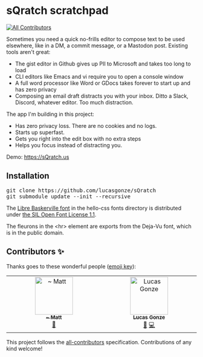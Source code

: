 # sQratch scratchpad
<!-- ALL-CONTRIBUTORS-BADGE:START - Do not remove or modify this section -->
[![All Contributors](https://img.shields.io/badge/all_contributors-2-orange.svg?style=flat-square)](#contributors-)
<!-- ALL-CONTRIBUTORS-BADGE:END -->

Sometimes you need a quick no-frills editor to compose text to be used elsewhere, like in a DM, a commit message, or a Mastodon post. Existing tools aren't great:

- The gist editor in Github gives up PII to Microsoft and takes too long to load
- CLI editors like Emacs and vi require you to open a console window
- A full word processor like Word or GDocs takes forever to start up and has zero privacy
- Composing an email draft distracts you with your inbox. Ditto a Slack, Discord, whatever editor. Too much distraction.

The app I'm building in this project:

- Has zero privacy loss. There are no cookies and no logs.
- Starts up superfast.
- Gets you right into the edit box with no extra steps
- Helps you focus instead of distracting you.

Demo: https://sQratch.us

## Installation

<pre>git clone https://github.com/lucasgonze/sQratch
git submodule update --init --recursive</pre>


The [Libre Baskerville font](https://github.com/impallari/Libre-Baskerville) in
the hello-css fonts directory is distributed under [the SIL Open Font License 1.1](https://scripts.sil.org/cms/scripts/page.php?item_id=OFL-FAQ_web). 

The fleurons in the &lt;hr&gt; element are exports from the Deja-Vu font, which
is in the public domain.


## Contributors ✨

Thanks goes to these wonderful people ([emoji key](https://allcontributors.org/docs/en/emoji-key)):

<!-- ALL-CONTRIBUTORS-LIST:START - Do not remove or modify this section -->
<!-- prettier-ignore-start -->
<!-- markdownlint-disable -->
<table>
  <tbody>
    <tr>
      <td align="center" valign="top" width="14.28%"><a href="https://www.mathieu-william.com/"><img src="https://avatars.githubusercontent.com/u/135847735?v=4?s=100" width="100px;" alt="~ Matt"/><br /><sub><b>~ Matt</b></sub></a><br /><a href="#design-mathieu-william" title="Design">🎨</a></td>
      <td align="center" valign="top" width="14.28%"><a href="http://gonze.com/about"><img src="https://avatars.githubusercontent.com/u/111581?v=4?s=100" width="100px;" alt="Lucas Gonze"/><br /><sub><b>Lucas Gonze</b></sub></a><br /><a href="#ideas-lucasgonze" title="Ideas, Planning, & Feedback">🤔</a> <a href="https://github.com/lucasgonze/sQratch/commits?author=lucasgonze" title="Code">💻</a></td>
    </tr>
  </tbody>
</table>

<!-- markdownlint-restore -->
<!-- prettier-ignore-end -->

<!-- ALL-CONTRIBUTORS-LIST:END -->

This project follows the [all-contributors](https://github.com/all-contributors/all-contributors) specification. Contributions of any kind welcome!
